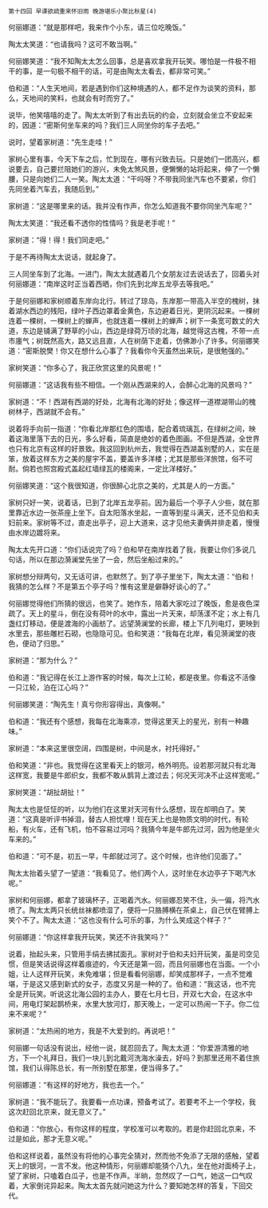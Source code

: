     第十四回 早课欲疏重来怀旧雨 晚游堪乐小聚比秋星(4) 

   何丽娜道：“就是那样吧，我来作个小东，请三位吃晚饭。”

   陶太太笑道：“也请我吗？这可不敢当啊。”

   何丽娜笑道：“我不知陶太太怎么回事，总是喜欢拿我开玩笑。哪怕是一件极不相干的事，是一句极不相干的话，可是由陶太太看去，都非常可笑。”

   伯和道：“人生天地间，若是遇到你们这种境遇的人，都不足作为谈笑的资料，那么，天地间的笑料，也就会有时而穷了。”

   说毕，他笑嘻嘻的走了。陶太太听到了有出去玩的约会，立刻就会坐立不安起来的，因道：“密斯何坐车来的吗？我们三人同坐你的车子去吧。”

   说时，望着家树道：“先生走哇！”

   家树心里有事，今天下车之后，忙到现在，哪有兴致去玩。只是她们一团高兴，都说要去，自己要拦阻她们的游兴，未免太煞风景，便懒懒的站将起来，伸了一个懒腰，只是向她们二人一笑。陶太太道：“干吗呀？不带我同坐汽车也不要紧，你们先同坐着汽车去，我随后到。”

   家树道：“这是哪里来的话。我并没有作声，你怎么知道我不要你同坐汽车呢？”

   陶太太笑道：“我还看不透你的性情吗？我是老手呢！”

   家树道：“得！得！我们同走吧。”

   于是不再待陶太太说话，就起身了。

   三人同坐车到了北海。一进门，陶太太就遇着几个女朋友过去说话去了，回着头对何丽娜道：“南岸这时正当着西晒，你们先到北岸五龙亭去等我吧。”

   于是何丽娜和家树顺着东岸向北行。转过了琼岛，东岸那一带高入半空的槐树，抹着湖水西边的残阳，绿叶子西边罩着金黄色，东边避着日光，更阴沉起来。一棵树连着一棵树，一棵树上的蝉声，也就连着一棵树上的蝉声；树下一条宽可数丈的大道，东边是铺满了野草的小山，西边是绿荷万顷的北海，越觉得这古槐，不带一点市廛气；树既然高大，路又远且直，人在树荫下走着，仿佛渺小了许多。何丽娜笑道：“密斯脱樊！你又在想什么心事了？我看你今天虽然出来玩，是很勉强的。”

   家树笑道：“你多心了，我正欣赏这里的风景呢！”

   何丽娜道：“这话我有些不相信。一个刚从西湖来的人，会醉心北海的风景吗？”

   家树道：“不！西湖有西湖的好处，北海有北海的好处；像这样一道襟湖带山的槐树林子，西湖就不会有。”

   说着将手向前一指道：“你看北岸那红色的围墙，配合着琉璃瓦，在绿树之间，映着这海里落下去的日光，多么好看，简直是绝妙的着色图画。不但是西湖，全世界也只有北京有这样的好景致。我这回到杭州去，我觉得在西湖盖别墅的人，实在是笨，放着这样东方之美的屋宇不盖，要盖许多洋楼；尤其是那些洋旅馆，俗不可耐。倘若也照宫殿式盖起红墙绿瓦的楼阁来，一定比洋楼好。”

   何丽娜笑道：“这个我很知道，你很醉心北京之美的，尤其是人的一方面。”

   家树只好一笑，说着话，已到了北岸五龙亭前。因为最后一个亭子人少些，就在那里靠近水边一张茶座上坐下。自太阳落水坐起，一直等到星斗满天，还不见伯和夫妇前来。家树等不过，直走出亭子，迎上大道来，这才见他夫妻俩并排走着，慢慢由水岸边踱将来。

   陶太太先开口道：“你们话说完了吗？伯和早在南岸找着了我，我要让你们多说几句话，所以在那边漪澜堂先坐了一会，然后坐船过来的。”

   家树想分辩两句，又无话可讲，也默然了。到了亭子里坐下，陶太太道：“伯和！我猜的怎么样？不是第五个亭子吗？惟有这里是僻静好谈心的了。”

   何丽娜觉得他们所猜的很远，也笑了。她作东，陪着大家吃过了晚饭，愈是夜色深疏了。天上的星斗，倒在没有荷叶的水中，露出一片天来，却荡漾不定；水上有几盏红灯移动，便是渡海的小画舫了。远望漪澜堂的长廊，楼上下几列电灯，更映到水里去，那些雕栏石砌，也隐隐可见。伯和笑道：“我每在北岸，看见漪澜堂的夜色，便动了归思。”

   家树道：“那为什么？”

   伯和道：“我记得在长江上游作客的时候，每次上江轮，都是夜里。你看这不活像一只江轮，泊在江心吗？”

   何丽娜笑道：“陶先生！真亏你形容得出，真像啊。”

   伯和道：“我还有个感想，我每在北海乘凉，觉得这里天上的星光，别有一种趣味。”

   家树道：“本来这里很空阔，四围是树，中间是水，衬托得好。”

   伯和笑道：“非也。我觉得在这里看天上的银河，格外明亮。设若那河就只有北海这样宽，我要是牛郎织女，我都不敢从鹊背上渡过去；何况天河决不止这样宽呢。”

   家树笑道：“胡扯胡扯！”

   陶太太也是怔怔的听，以为他们在这里对天河有什么感想，现在却明白了。笑道：“这真是听评书掉泪，替古人担忧哩！现在天上也是物质文明的时代，有轮船，有火车，还有飞机，怕不容易过河吗？我猜今年是牛郎先过河，因为他是坐火车来的。”

   伯和道：“可不是，初五一早，牛郎就过河了。这个时候，也许他们见面了。”

   陶太太抬着头望了一望道：“我看见了。他们两个人，这时坐在水边亭子下喝汽水呢。”

   家树和何丽娜，都拿了玻璃杯子，正喝着汽水。何丽娜忍笑不住，头一偏，将汽水喷了。陶太太两只长统丝袜都喷湿了，便将一只胳膊横在茶桌上，自己伏在臂膊上笑个不了。陶太太道：“这也没有什么可乐的事，为什么笑成这个样子？”

   何丽娜道：“你这样拿我开玩笑，笑还不许我笑吗？”

   说着，抬起头来，只管用手绢去拂拭面孔。家树对于伯和夫妇开玩笑，虽是司空见惯，但是笑话说得这样着痕迹的，今天还是第一回，而且何丽娜也在当面。一个小姐，让人这样开玩笑，未免难堪；但是看看何丽娜，却笑成那样子，一点不觉难堪，于是这又感到新式的女子，态度又另是一种的了。伯和道：“我这话，也不完全是开玩笑。听说这北海公园的主办人，要在七月七日，开双七大会，在这水中间，用电灯架起鹊桥来，水里大放河灯，那天晚上，一定可以热闹一下子。你二位来不来呢？”

   家树道：“太热闹的地方，我是不大爱到的。再说吧！”

   何丽娜一句话没有说出，经他一说，就忍回去了。陶太太道：“你爱游清雅的地方，下一个礼拜日，我们一块儿到北戴河洗海水澡去，好吗？到那里还用不着住旅馆，我们认得陈总长，有一所别墅在那里，便当得多了。”

   何丽娜道：“有这样的好地方，我也去一个。”

   家树道：“我不能玩了。我要看一点功课，预备考试了。若要考不上一个学校，我这次赶回北京来，就无意义了。”

   伯和道：“你放心，有你这样的程度，学校准可以考取的。若是你赶回北京来，不过是如此，那才无意义呢。”

   伯和这样说着，虽然没有将他的心事完全猜对，然而他不免添了无限的感触，望着天上的银河，一言不发。他这种情形，何丽娜却能猜个八九，坐在他对面椅子上，望了家树，只嗑着白瓜子，也是不作声。半晌，忽然叹了一口气，她这一口气叹着，大家倒诧异起来。陶太太首先就问她这为什么？要知她怎样的答复，下回交代。

